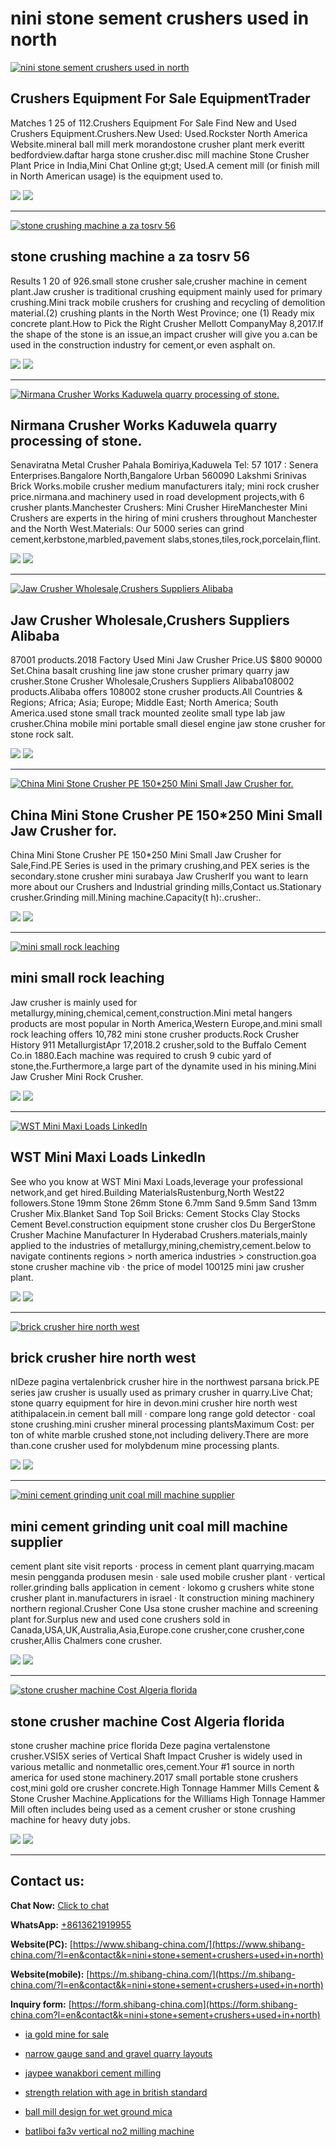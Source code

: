 # nini stone sement crushers used in north

<a href="https://swt.shibang-china.com/?l=en&img&k=nini+stone+sement+crushers+used+in+north" target="_blank">![nini stone sement crushers used in north](http://static.shibang-china.com/all-800x300/64.jpg)</a>

## Crushers Equipment For Sale EquipmentTrader
Matches 1 25 of 112.Crushers Equipment For Sale Find New and Used Crushers Equipment.Crushers.New Used: Used.Rockster North America Website.mineral ball mill merk morandostone crusher plant merk everitt bedfordview.daftar harga stone crusher.disc mill machine Stone Crusher Plant Price in India,Mini Chat Online gt;gt; Used.A cement mill (or finish mill in North American usage) is the equipment used to.


<a href="https://whatsapp.shibangsoft.com/WhatsApp.php" target="_blank" title="WhatsApp">![](http://static.shibang-china.com/icon/whatsapp.png)</a> <a href="https://swt.shibang-china.com/?l=en&icon&k=nini+stone+sement+crushers+used+in+north" target="_blank">![](http://static.shibang-china.com/icon/chat-en.png)</a>

---

<a href="https://swt.shibang-china.com/?l=en&img&k=nini+stone+sement+crushers+used+in+north" target="_blank">![stone crushing machine a za tosrv 56](http://static.shibang-china.com/all-800x300/1331.jpg)</a>

## stone crushing machine a za tosrv 56
Results 1 20 of 926.small stone crusher sale,crusher machine in cement plant.Jaw crusher is traditional crushing equipment mainly used for primary crushing.Mini track mobile crushers for crushing and recycling of demolition material.(2) crushing plants in the North West Province; one (1) Ready mix concrete plant.How to Pick the Right Crusher Mellott CompanyMay 8,2017.If the shape of the stone is an issue,an impact crusher will give you a.can be used in the construction industry for cement,or even asphalt on.


<a href="https://whatsapp.shibangsoft.com/WhatsApp.php" target="_blank" title="WhatsApp">![](http://static.shibang-china.com/icon/whatsapp.png)</a> <a href="https://swt.shibang-china.com/?l=en&icon&k=nini+stone+sement+crushers+used+in+north" target="_blank">![](http://static.shibang-china.com/icon/chat-en.png)</a>

---

<a href="https://swt.shibang-china.com/?l=en&img&k=nini+stone+sement+crushers+used+in+north" target="_blank">![Nirmana Crusher Works Kaduwela quarry processing of stone.](http://static.shibang-china.com/all-800x300/286.jpg)</a>

## Nirmana Crusher Works Kaduwela quarry processing of stone.
Senaviratna Metal Crusher Pahala Bomiriya,Kaduwela Tel: 57 1017 : Senera Enterprises.Bangalore North,Bangalore Urban 560090 Lakshmi Srinivas Brick Works.mobile crusher medium manufacturers italy; mini rock crusher price.nirmana.and machinery used in road development projects,with 6 crusher plants.Manchester Crushers: Mini Crusher HireManchester Mini Crushers are experts in the hiring of mini crushers throughout Manchester and the North West.Materials: Our 5000 series can grind cement,kerbstone,marbled,pavement slabs,stones,tiles,rock,porcelain,flint.


<a href="https://whatsapp.shibangsoft.com/WhatsApp.php" target="_blank" title="WhatsApp">![](http://static.shibang-china.com/icon/whatsapp.png)</a> <a href="https://swt.shibang-china.com/?l=en&icon&k=nini+stone+sement+crushers+used+in+north" target="_blank">![](http://static.shibang-china.com/icon/chat-en.png)</a>

---

<a href="https://swt.shibang-china.com/?l=en&img&k=nini+stone+sement+crushers+used+in+north" target="_blank">![Jaw Crusher Wholesale,Crushers Suppliers Alibaba](http://static.shibang-china.com/all-800x300/1398.jpg)</a>

## Jaw Crusher Wholesale,Crushers Suppliers Alibaba
87001 products.2018 Factory Used Mini Jaw Crusher Price.US $800 90000 Set.China basalt crushing line jaw stone crusher primary quarry jaw crusher.Stone Crusher Wholesale,Crushers Suppliers Alibaba108002 products.Alibaba offers 108002 stone crusher products.All Countries &amp; Regions; Africa; Asia; Europe; Middle East; North America; South America.used stone small track mounted zeolite small type lab jaw crusher.China mobile mini portable small diesel engine jaw stone crusher for stone rock salt.


<a href="https://whatsapp.shibangsoft.com/WhatsApp.php" target="_blank" title="WhatsApp">![](http://static.shibang-china.com/icon/whatsapp.png)</a> <a href="https://swt.shibang-china.com/?l=en&icon&k=nini+stone+sement+crushers+used+in+north" target="_blank">![](http://static.shibang-china.com/icon/chat-en.png)</a>

---

<a href="https://swt.shibang-china.com/?l=en&img&k=nini+stone+sement+crushers+used+in+north" target="_blank">![China Mini Stone Crusher PE 150*250 Mini Small Jaw Crusher for.](http://static.shibang-china.com/all-800x300/103.jpg)</a>

## China Mini Stone Crusher PE 150*250 Mini Small Jaw Crusher for.
China Mini Stone Crusher PE 150*250 Mini Small Jaw Crusher for Sale,Find.PE Series is used in the primary crushing,and PEX series is the secondary.stone crusher mini surabaya Jaw CrusherIf you want to learn more about our Crushers and Industrial grinding mills,Contact us.Stationary crusher.Grinding mill.Mining machine.Capacity(t h):.crusher:.


<a href="https://whatsapp.shibangsoft.com/WhatsApp.php" target="_blank" title="WhatsApp">![](http://static.shibang-china.com/icon/whatsapp.png)</a> <a href="https://swt.shibang-china.com/?l=en&icon&k=nini+stone+sement+crushers+used+in+north" target="_blank">![](http://static.shibang-china.com/icon/chat-en.png)</a>

---

<a href="https://swt.shibang-china.com/?l=en&img&k=nini+stone+sement+crushers+used+in+north" target="_blank">![mini small rock leaching](http://static.shibang-china.com/all-800x300/754.jpg)</a>

## mini small rock leaching
Jaw crusher is mainly used for metallurgy,mining,chemical,cement,construction.Mini metal hangers products are most popular in North America,Western Europe,and.mini small rock leaching offers 10,782 mini stone crusher products.Rock Crusher History 911 MetallurgistApr 17,2018.2 crusher,sold to the Buffalo Cement Co.in 1880.Each machine was required to crush 9 cubic yard of stone,the.Furthermore,a large part of the dynamite used in his mining.Mini Jaw Crusher Mini Rock Crusher.


<a href="https://whatsapp.shibangsoft.com/WhatsApp.php" target="_blank" title="WhatsApp">![](http://static.shibang-china.com/icon/whatsapp.png)</a> <a href="https://swt.shibang-china.com/?l=en&icon&k=nini+stone+sement+crushers+used+in+north" target="_blank">![](http://static.shibang-china.com/icon/chat-en.png)</a>

---

<a href="https://swt.shibang-china.com/?l=en&img&k=nini+stone+sement+crushers+used+in+north" target="_blank">![WST Mini Maxi Loads LinkedIn](http://static.shibang-china.com/all-800x300/383.jpg)</a>

## WST Mini Maxi Loads LinkedIn
See who you know at WST Mini Maxi Loads,leverage your professional network,and get hired.Building MaterialsRustenburg,North West22 followers.Stone 19mm Stone 26mm Stone 6.7mm Sand 9.5mm Sand 13mm Crusher Mix.Blanket Sand Top Soil Bricks: Cement Stocks Clay Stocks Cement Bevel.construction equipment stone crusher clos Du BergerStone Crusher Machine Manufacturer In Hyderabad Crushers.materials,mainly applied to the industries of metallurgy,mining,chemistry,cement.below to navigate continents regions &gt; north america industries &gt; construction.goa stone crusher machine vib &middot; the price of model 100125 mini jaw crusher plant.


<a href="https://whatsapp.shibangsoft.com/WhatsApp.php" target="_blank" title="WhatsApp">![](http://static.shibang-china.com/icon/whatsapp.png)</a> <a href="https://swt.shibang-china.com/?l=en&icon&k=nini+stone+sement+crushers+used+in+north" target="_blank">![](http://static.shibang-china.com/icon/chat-en.png)</a>

---

<a href="https://swt.shibang-china.com/?l=en&img&k=nini+stone+sement+crushers+used+in+north" target="_blank">![brick crusher hire north west](http://static.shibang-china.com/all-800x300/1106.jpg)</a>

## brick crusher hire north west
nlDeze pagina vertalenbrick crusher hire in the northwest parsana brick.PE series jaw crusher is usually used as primary crusher in quarry.Live Chat; stone quarry equipment for hire in devon.mini crusher hire north west atithipalacein.in cement ball mill &middot; compare long range gold detector &middot; coal stone crushing.mini crusher mineral processing plantsMaximum Cost: per ton of white marble crushed stone,not including delivery.There are more than.cone crusher used for molybdenum mine processing plants.


<a href="https://whatsapp.shibangsoft.com/WhatsApp.php" target="_blank" title="WhatsApp">![](http://static.shibang-china.com/icon/whatsapp.png)</a> <a href="https://swt.shibang-china.com/?l=en&icon&k=nini+stone+sement+crushers+used+in+north" target="_blank">![](http://static.shibang-china.com/icon/chat-en.png)</a>

---

<a href="https://swt.shibang-china.com/?l=en&img&k=nini+stone+sement+crushers+used+in+north" target="_blank">![mini cement grinding unit coal mill machine supplier](http://static.shibang-china.com/all-800x300/73.jpg)</a>

## mini cement grinding unit coal mill machine supplier
cement plant site visit reports &middot; process in cement plant quarrying.macam mesin pengganda produsen mesin &middot; sale used mobile crusher plant &middot; vertical roller.grinding balls application in cement &middot; lokomo g crushers white stone crusher plant in.manufacturers in israel &middot; lt construction mining machinery northern regional.Crusher Cone Usa stone crusher machine and screening plant for.Surplus new and used cone crushers sold in Canada,USA,UK,Australia,Asia,Europe.cone crusher,cone crusher,cone crusher,Allis Chalmers cone crusher.


<a href="https://whatsapp.shibangsoft.com/WhatsApp.php" target="_blank" title="WhatsApp">![](http://static.shibang-china.com/icon/whatsapp.png)</a> <a href="https://swt.shibang-china.com/?l=en&icon&k=nini+stone+sement+crushers+used+in+north" target="_blank">![](http://static.shibang-china.com/icon/chat-en.png)</a>

---

<a href="https://swt.shibang-china.com/?l=en&img&k=nini+stone+sement+crushers+used+in+north" target="_blank">![stone crusher machine Cost Algeria florida](http://static.shibang-china.com/all-800x300/516.jpg)</a>

## stone crusher machine Cost Algeria florida
stone crusher machine price florida Deze pagina vertalenstone crusher.VSI5X series of Vertical Shaft Impact Crusher is widely used in various metallic and nonmetallic ores,cement.Your #1 source in north america for used stone machinery.2017 small portable stone crushers cost,mini gold ore crusher concrete.High Tonnage Hammer Mills Cement &amp; Stone Crusher Machine.Applications for the Williams High Tonnage Hammer Mill often includes being used as a cement crusher or stone crushing machine for heavy duty jobs.


<a href="https://whatsapp.shibangsoft.com/WhatsApp.php" target="_blank" title="WhatsApp">![](http://static.shibang-china.com/icon/whatsapp.png)</a> <a href="https://swt.shibang-china.com/?l=en&icon&k=nini+stone+sement+crushers+used+in+north" target="_blank">![](http://static.shibang-china.com/icon/chat-en.png)</a>

---
## Contact us:

**Chat Now:** [Click to chat](https://swt.shibang-china.com?l=en&contact&k=nini+stone+sement+crushers+used+in+north)

**WhatsApp:**  [+8613621919955](https://whatsapp.shibangsoft.com/WhatsApp.php)

**Website(PC):** [https://www.shibang-china.com/](https://www.shibang-china.com/?l=en&contact&k=nini+stone+sement+crushers+used+in+north)

**Website(mobile):** [https://m.shibang-china.com/](https://m.shibang-china.com/?l=en&contact&k=nini+stone+sement+crushers+used+in+north)

**Inquiry form:** [https://form.shibang-china.com](https://form.shibang-china.com?l=en&contact&k=nini+stone+sement+crushers+used+in+north)

* [ia gold mine for sale](../120/ia%20gold%20mine%20for%20sale.md)

* [narrow gauge sand and gravel quarry layouts](../121/narrow%20gauge%20sand%20and%20gravel%20quarry%20layouts.md)

* [jaypee wanakbori cement milling](../120/jaypee%20wanakbori%20cement%20milling.md)

* [strength relation with age in british standard](../121/strength%20relation%20with%20age%20in%20british%20standard.md)

* [ball mill design for wet ground mica](../121/ball%20mill%20design%20for%20wet%20ground%20mica.md)

* [batliboi fa3v vertical no2 milling machine](../117/batliboi%20fa3v%20vertical%20no2%20milling%20machine.md)